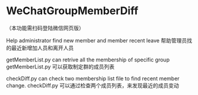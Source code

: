 # WeChatGroupMemberDiff
（本功能需扫码登陆微信网页版）

Help administrator find new member and member recent leave
帮助管理员找的最近新增加人员和离开人员

getMemberList.py can retrive all the membership of specific group
getMemberList.py 可以获取制定群的成员列表

checkDiff.py can check two membership list file to find recent member change.
checkDiff.py 可以通过检查两个成员列表，来发现最近的成员变动
